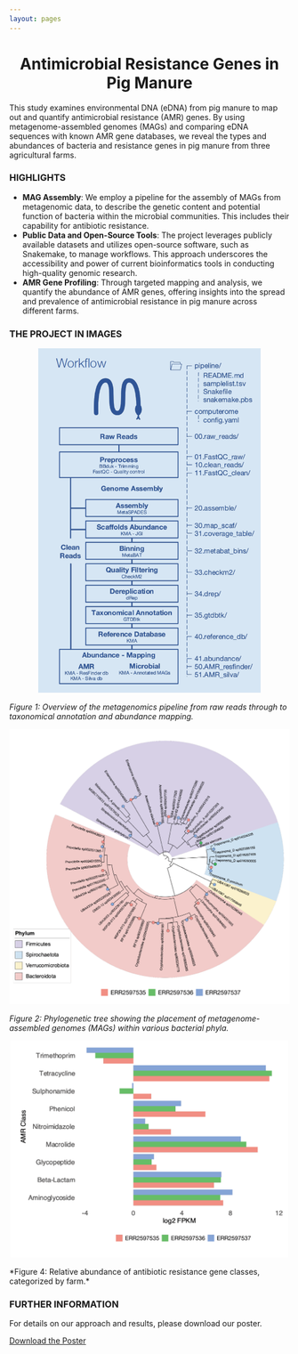 ```yaml
---
layout: pages
---
```


<h1 align="center">Antimicrobial Resistance Genes in Pig Manure</h1>

This study examines environmental DNA (eDNA) from pig manure to map out and quantify antimicrobial resistance (AMR) genes. By using metagenome-assembled genomes (MAGs) and comparing eDNA sequences with known AMR gene databases, we reveal the types and abundances of bacteria and resistance genes in pig manure from three agricultural farms.

### HIGHLIGHTS
- **MAG Assembly**: We employ a pipeline for the assembly of MAGs from metagenomic data, to describe the genetic content and potential function of bacteria within the microbial communities. This includes their capability for antibiotic resistance.
- **Public Data and Open-Source Tools**: The project leverages publicly available datasets and utilizes open-source software, such as Snakemake, to manage workflows. This approach underscores the accessibility and power of current bioinformatics tools in conducting high-quality genomic research.
- **AMR Gene Profiling**: Through targeted mapping and analysis, we quantify the abundance of AMR genes, offering insights into the spread and prevalence of antimicrobial resistance in pig manure across different farms.

### THE PROJECT IN IMAGES

<p align="center">
    <img src="/docs/images/snakemake_workflow.png" alt="Metagenomics pipeline overview" width="400" height="auto"/>
</p>

*Figure 1: Overview of the metagenomics pipeline from raw reads through to taxonomical annotation and abundance mapping.*

<p align="center">
    <img src="/docs/images/phylogenetic_placement_MAGs.png" alt="Phylogenetic placement of MAGs" width="700" height="auto"/>
</p>

*Figure 2: Phylogenetic tree showing the placement of metagenome-assembled genomes (MAGs) within various bacterial phyla.*

<p align="center">
    <img src="/docs/images/AMR_gene_abundance.png" alt="AMR gene abundance" width="500" height="auto"/>
</p>
*Figure 4: Relative abundance of antibiotic resistance gene classes, categorized by farm.*

### FURTHER INFORMATION

For details on our approach and results, please download our poster.

[Download the Poster](/docs/posters/group_3_metagenomics_poster.pdf)